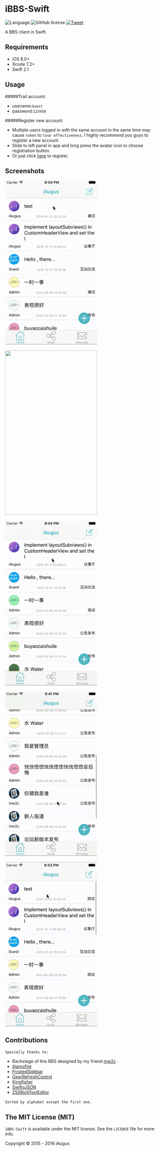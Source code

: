 
# iBBS-Swift
![Language](https://img.shields.io/badge/language-Swift%202-orange.svg)
![GitHub license](http://img.shields.io/github/license/mashape/apistatus.svg)
[![Tweet](https://img.shields.io/twitter/url/http/shields.io.svg?style=social)](https://twitter.com/iaugux)

A BBS client in Swift.
 
## Requirements

- iOS 8.0+
- Xcode 7.2+
- Swift 2.1
 
## Usage

#####Trail account:

- usename:``Guest``
- password:``123456``

#####Register new account:

- Multiple users logged in with the same account in the same time may cause ``token`` to ``lose effectiveness``. I highly recommend you guys to register a new account.
- Slide to left panel in app and long press the avatar icon to choose registration button.
- Or just click [here](http://obbs.sinaapp.com) to register.

## Screenshots

<div> 
<img src="https://raw.githubusercontent.com/iAugux/ProjectScreenshots/master/iBBS/4.gif" width="304" height="540"/>
</div>
</br>

<div>
<img src="https://raw.githubusercontent.com/iAugux/ProjectScreenshots/master/iBBS/5.gif" width="304" height="540"/>
</div>
</br>

<div>
<img src="https://raw.githubusercontent.com/iAugux/ProjectScreenshots/master/iBBS/1.gif" width="304" height="540"/>
</div>
</br>

<div>
<img src="https://raw.githubusercontent.com/iAugux/ProjectScreenshots/master/iBBS/2.gif" width="304" height="540"/>
</div>
</br>

<div>
<img src="https://raw.githubusercontent.com/iAugux/ProjectScreenshots/master/iBBS/3.gif" width="304" height="540"/>
</div>

## Contributions

``Specially thanks to:``

- Backstage of this BBS designed by my friend [mw2c](https://github.com/mw2c) .
- [Alamofire](https://github.com/Alamofire/Alamofire)
- [FrostedSidebar](https://github.com/edekhayser/FrostedSidebar)
- [GearRefreshControl](https://github.com/andreamazz/GearRefreshControl)
- [Kingfisher](https://github.com/onevcat/Kingfisher)
- [SwiftyJSON](https://github.com/SwiftyJSON/SwiftyJSON)
- [ZSSRichTextEditor](https://github.com/nnhubbard/ZSSRichTextEditor)

``Sorted by alphabet except the first one.`` 
 
## The MIT License (MIT)
`iBBS-Swift` is available under the MIT license. See the `LICENSE` file for more info.

Copyright © 2015 - 2016 iAugus



